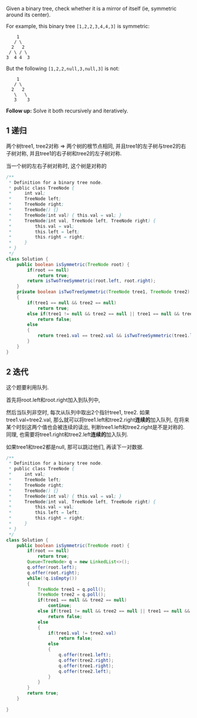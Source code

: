 Given a binary tree, check whether it is a mirror of itself (ie, symmetric around its center).

For example, this binary tree `[1,2,2,3,4,4,3]` is symmetric:

```
    1
   / \
  2   2
 / \ / \
3  4 4  3
```

 

But the following `[1,2,2,null,3,null,3]` is not:

```
    1
   / \
  2   2
   \   \
   3    3
```

 

**Follow up:** Solve it both recursively and iteratively.

## 1 递归

两个树tree1, tree2对称 => 两个树的根节点相同, 并且tree1的左子树与tree2的右子树对称, 并且tree1的右子树和tree2的左子树对称.

当一个树的左右子树对称时, 这个树是对称的

```java
/**
 * Definition for a binary tree node.
 * public class TreeNode {
 *     int val;
 *     TreeNode left;
 *     TreeNode right;
 *     TreeNode() {}
 *     TreeNode(int val) { this.val = val; }
 *     TreeNode(int val, TreeNode left, TreeNode right) {
 *         this.val = val;
 *         this.left = left;
 *         this.right = right;
 *     }
 * }
 */
class Solution {
    public boolean isSymmetric(TreeNode root) {
        if(root == null)
            return true;
        return isTwoTreeSymmetric(root.left, root.right);
    }
    private boolean isTwoTreeSymmetric(TreeNode tree1, TreeNode tree2)
    {
        if(tree1 == null && tree2 == null)
            return true;
        else if(tree1 != null && tree2 == null || tree1 == null && tree2 != null)
            return false;
        else
        {
            return tree1.val == tree2.val && isTwoTreeSymmetric(tree1.left, tree2.right) && isTwoTreeSymmetric(tree1.right, tree2.left);
        }
    }
}
```

## 2 迭代

这个题要利用队列.

首先将root.left和root.right加入到队列中,

然后当队列非空时, 每次从队列中取出2个指针tree1, tree2. 如果tree1.val=tree2.val, 那么就可以将tree1.left和tree2.right**连续的**加入队列, 在将来某个时刻这两个值也会被连续的读出, 判断tree1.left和tree2.right是不是对称的. 同理, 也需要将tree1.right和tree2.left**连续的**加入队列. 

如果tree1和tree2都是null, 那可以跳过他们, 再读下一对数据.

```java
/**
 * Definition for a binary tree node.
 * public class TreeNode {
 *     int val;
 *     TreeNode left;
 *     TreeNode right;
 *     TreeNode() {}
 *     TreeNode(int val) { this.val = val; }
 *     TreeNode(int val, TreeNode left, TreeNode right) {
 *         this.val = val;
 *         this.left = left;
 *         this.right = right;
 *     }
 * }
 */
class Solution {
    public boolean isSymmetric(TreeNode root) {
        if(root == null)
            return true;
        Queue<TreeNode> q = new LinkedList<>();
        q.offer(root.left);
        q.offer(root.right);
        while(!q.isEmpty())
        {
            TreeNode tree1 = q.poll();
            TreeNode tree2 = q.poll();
            if(tree1 == null && tree2 == null)
                continue;
            else if(tree1 != null && tree2 == null || tree1 == null && tree2 != null)
                return false;
            else
            {
                if(tree1.val != tree2.val)
                    return false;
                else
                {
                    q.offer(tree1.left);
                    q.offer(tree2.right);
                    q.offer(tree1.right);
                    q.offer(tree2.left);
                }
            }
        }
        return true;
    }
    
}
```

